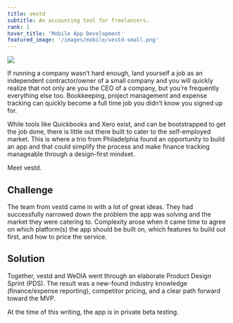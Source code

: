 ```yaml
---
title: vestd
subtitle: An accounting tool for freelancers.
rank: 1
hover_title: 'Mobile App Development'
featured_image: '/images/mobile/vestd-small.png'
---
```


![](/images/mobile/vestd-small.png)

If running a company wasn’t hard enough, land yourself a job as an independent
contractor/owner of a small company and you will quickly realize that not only
are you the CEO of a company, but you’re frequently everything else too.
Bookkeeping, project management and expense tracking can quickly become a full
time job you didn’t know you signed up for. 

While tools like Quickbooks and Xero exist, and can be bootstrapped to get the
job done, there is little out there built to cater to the self-employed market.
This is where a trio from Philadelphia found an opportunity to build an app and
that could simplify the process and make finance tracking manageable through a
design-first mindset. 

Meet vestd.

## Challenge

The team from vestd came in with a lot of great ideas. They had successfully
narrowed down the problem the app was solving and the market they were catering
to. Complexity arose when it came time to agree on which platform(s) the app
should be built on, which features to build out first, and how to price the
service.

## Solution

Together, vestd and WeDIA went through an elaborate Product Design Sprint (PDS).
The result was a new-found industry knowledge (finance/expense reporting),
competitor pricing, and a clear path forward toward the MVP.

At the time of this writing, the app is in private beta testing.
